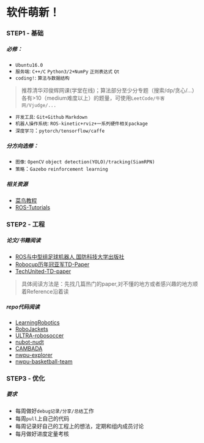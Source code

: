 
# 软件萌新！

### STEP1 - 基础
##### 必修：
- `Ubuntu16.0`
- `服务端`: `C++/C` `Python3/2+NumPy` `正则表达式` `Qt`
- `coding!`: `算法与数据结构`
> 推荐清华邓俊辉网课(学堂在线)；算法部分至少分专题（搜索/dp/贪心/...）各有>10（medium难度以上）的题量，可使用`LeetCode/牛客网/Vjudge/...`
- `开发工具`: `Git+Github` `Markdown`
- `机器人操作系统`: `ROS-kinetic+rviz+一系列硬件相关package`
- `深度学习`：`pytorch/tensorflow/caffe`

##### 分方向选修：
- `图像`: `OpenCV` `object detection(YOLO)/tracking(SiamRPN)`
- `策略`：`Gazebo`  `reinforcement learning`

##### 相关资源
- [菜鸟教程](https://www.runoob.com/)
- [ROS-Tutorials](http://wiki.ros.org/cn/ROS/Tutorials)

### STEP2 - 工程
##### 论文/书籍阅读
- [ROS与中型组足球机器人 国防科技大学出版社](https://book.douban.com/subject/30203190/)
- [Robocup历年冠亚军TD-Paper](https://www.robocup.org/)
- [TechUnited-TD-paper](https://www.techunited.nl/en/soccer_robots)
> 具体阅读方法是：先找几篇热门的paper,对不懂的地方或者感兴趣的地方顺着Reference沿着读

##### repo代码阅读
- [LearningRobotics](https://github.com/shallowtoil/LearningRobotics)
- [RoboJackets](https://github.com/RoboJackets/robocup-software)
- [ULTRA-robosoccer](https://github.com/utra-robosoccer/soccer-matlab)
- [nubot-nudt](https://github.com/nubot-nudt/nubot_ws)
- [CAMBADA](https://github.com/RoboJackets/robocup-software)
- [nwpu-explorer](https://github.com/MaxChanger/nwpu_explorer_2018)
- [nwpu-basketball-team](https://github.com/nwpu-basketball-robot)

### STEP3 - 优化

##### 要求
- 每周做好`debug记录/分享/总结`工作
- 每周`pull`上自己的代码
- 每周记录好自己的工程上的想法，定期和组内成员讨论
- 每月做好进度定量考核
